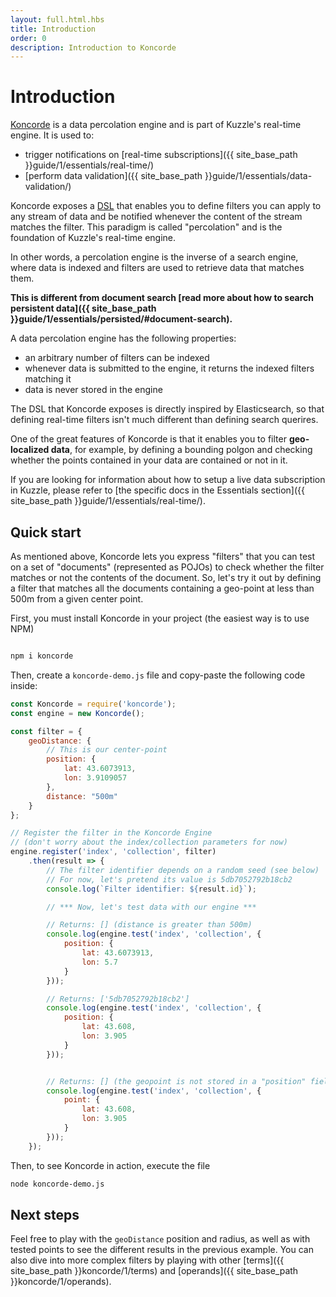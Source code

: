 ```yaml
---
layout: full.html.hbs
title: Introduction
order: 0
description: Introduction to Koncorde
---
```


# Introduction

[Koncorde](https://www.npmjs.com/package/koncorde) is a data percolation engine
and is part of Kuzzle's real-time engine. It is used to:

- trigger notifications on [real-time subscriptions]({{ site_base_path }}guide/1/essentials/real-time/)
- [perform data validation]({{ site_base_path }}guide/1/essentials/data-validation/) 

Koncorde exposes a [DSL](https://wikipedia.org/en/Domain-specific_language) that enables you to define filters you can apply to any
stream of data and be notified whenever the content of the stream matches the filter.
This paradigm is called "percolation" and is the foundation of Kuzzle's real-time engine.

In other words, a percolation engine is the inverse of a search engine, where 
data is indexed and filters are used to retrieve data that matches them.

**This is different from document search [read more about how to search persistent data]({{ site_base_path }}guide/1/essentials/persisted/#document-search).**

A data percolation engine has the following properties:

* an arbitrary number of filters can be indexed
* whenever data is submitted to the engine, it returns the indexed filters matching it
* data is never stored in the engine

The DSL that Koncorde exposes is directly inspired by Elasticsearch, so that defining
real-time filters isn't much different than defining search querires.

One of the great features of Koncorde is that it enables you to filter **geo-localized
data**, for example, by defining a bounding polgon and checking whether the points
contained in your data are contained or not in it.

If you are looking for information about how to setup a live data subscription
in Kuzzle, please refer to [the specific docs in the Essentials section]({{ site_base_path }}guide/1/essentials/real-time/).

## Quick start

As mentioned above, Koncorde lets you express "filters" that you can test on
a set of "documents" (represented as POJOs) to check whether the filter matches
or not the contents of the document. So, let's try it out by defining a filter
that matches all the documents containing a geo-point at less than 500m from
a given center point.

First, you must install Koncorde in your project (the easiest way is to use NPM)

```bash

npm i koncorde
```

Then, create a `koncorde-demo.js` file and copy-paste the following code inside:

```js
const Koncorde = require('koncorde');
const engine = new Koncorde();

const filter = {
    geoDistance: {
        // This is our center-point
        position: {
            lat: 43.6073913,
            lon: 3.9109057
        },
        distance: "500m"
    }
};

// Register the filter in the Koncorde Engine
// (don't worry about the index/collection parameters for now)
engine.register('index', 'collection', filter)
    .then(result => {
        // The filter identifier depends on a random seed (see below)
        // For now, let's pretend its value is 5db7052792b18cb2
        console.log(`Filter identifier: ${result.id}`);

        // *** Now, let's test data with our engine ***

        // Returns: [] (distance is greater than 500m)
        console.log(engine.test('index', 'collection', {
            position: {
                lat: 43.6073913,
                lon: 5.7
            }
        }));

        // Returns: ['5db7052792b18cb2']
        console.log(engine.test('index', 'collection', {
            position: {
                lat: 43.608,
                lon: 3.905
            }
        }));


        // Returns: [] (the geopoint is not stored in a "position" field)
        console.log(engine.test('index', 'collection', {
            point: {
                lat: 43.608,
                lon: 3.905
            }
        }));
    });
```

Then, to see Koncorde in action, execute the file

```bash
node koncorde-demo.js
```

## Next steps

Feel free to play with the `geoDistance` position and radius,
as well as with tested points to see the different results in the previous example.
You can also dive into more complex filters by playing with other [terms]({{ site_base_path }}koncorde/1/terms) and [operands]({{ site_base_path }}koncorde/1/operands).
